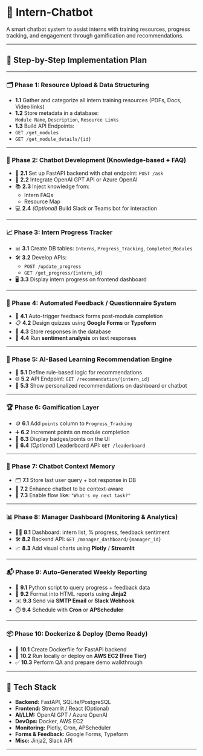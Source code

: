 # 🚀 Intern-Chatbot  
A smart chatbot system to assist interns with training resources, progress tracking, and engagement through gamification and recommendations.

---

## 📌 Step-by-Step Implementation Plan

---

### 🗂️ Phase 1: Resource Upload & Data Structuring
-  **1.1** Gather and categorize all intern training resources (PDFs, Docs, Video links)  
-  **1.2** Store metadata in a database:  
  `Module Name`, `Description`, `Resource Links`  
-  **1.3** Build API Endpoints:  
  - `GET /get_modules`  
  - `GET /get_module_details/{id}`  

---

### 💬 Phase 2: Chatbot Development (Knowledge-based + FAQ)
- 🔧 **2.1** Set up FastAPI backend with chat endpoint: `POST /ask`  
- 🧠 **2.2** Integrate OpenAI GPT API or Azure OpenAI  
- 📚 **2.3** Inject knowledge from:  
  - Intern FAQs  
  - Resource Map  
- 💻 **2.4** *(Optional)* Build Slack or Teams bot for interaction  

---

### 📈 Phase 3: Intern Progress Tracker
- 📊 **3.1** Create DB tables: `Interns`, `Progress_Tracking`, `Completed_Modules`  
- 🛠️ **3.2** Develop APIs:  
  - `POST /update_progress`  
  - `GET /get_progress/{intern_id}`  
- 🖥️ **3.3** Display intern progress on frontend dashboard  

---

### 📝 Phase 4: Automated Feedback / Questionnaire System
- 🔁 **4.1** Auto-trigger feedback forms post-module completion  
- 📋 **4.2** Design quizzes using **Google Forms** or **Typeform**  
- 💾 **4.3** Store responses in the database  
- 🧪 **4.4** Run **sentiment analysis** on text responses  

---

### 🎯 Phase 5: AI-Based Learning Recommendation Engine
- 🧩 **5.1** Define rule-based logic for recommendations  
- 🌐 **5.2** API Endpoint: `GET /recommendation/{intern_id}`  
- 📱 **5.3** Show personalized recommendations on dashboard or chatbot  

---

### 🏆 Phase 6: Gamification Layer
- 🪙 **6.1** Add `points` column to `Progress_Tracking`  
- ➕ **6.2** Increment points on module completion  
- 🧿 **6.3** Display badges/points on the UI  
- 🧮 **6.4** *(Optional)* Leaderboard API: `GET /leaderboard`  

---

### 🧠 Phase 7: Chatbot Context Memory
- 🗂️ **7.1** Store last user query + bot response in DB  
- 🧠 **7.2** Enhance chatbot to be context-aware  
- 🔁 **7.3** Enable flow like: `"What's my next task?"`  

---

### 📊 Phase 8: Manager Dashboard (Monitoring & Analytics)
- 🧑‍💼 **8.1** Dashboard: intern list, % progress, feedback sentiment  
- 🛠️ **8.2** Backend API: `GET /manager_dashboard/{manager_id}`  
- 📈 **8.3** Add visual charts using **Plotly** / **Streamlit**  

---

### 📬 Phase 9: Auto-Generated Weekly Reporting
- 🐍 **9.1** Python script to query progress + feedback data  
- 🧾 **9.2** Format into HTML reports using **Jinja2**  
- ✉️ **9.3** Send via **SMTP Email** or **Slack Webhook**  
- ⏱️ **9.4** Schedule with **Cron** or **APScheduler**  

---

### 📦 Phase 10: Dockerize & Deploy (Demo Ready)
- 🐳 **10.1** Create Dockerfile for FastAPI backend  
- 🧪 **10.2** Run locally or deploy on **AWS EC2 (Free Tier)**  
- ✅ **10.3** Perform QA and prepare demo walkthrough  

---

## 🔧 Tech Stack
- **Backend:** FastAPI, SQLite/PostgreSQL  
- **Frontend:** Streamlit / React (Optional)  
- **AI/LLM:** OpenAI GPT / Azure OpenAI  
- **DevOps:** Docker, AWS EC2  
- **Monitoring:** Plotly, Cron, APScheduler  
- **Forms & Feedback:** Google Forms, Typeform  
- **Misc:** Jinja2, Slack API

---

